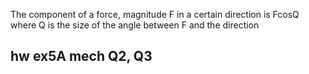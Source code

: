 The component of a force, magnitude F in a certain direction is FcosQ where Q is the size of the angle between F and the direction

## hw ex5A mech Q2, Q3 